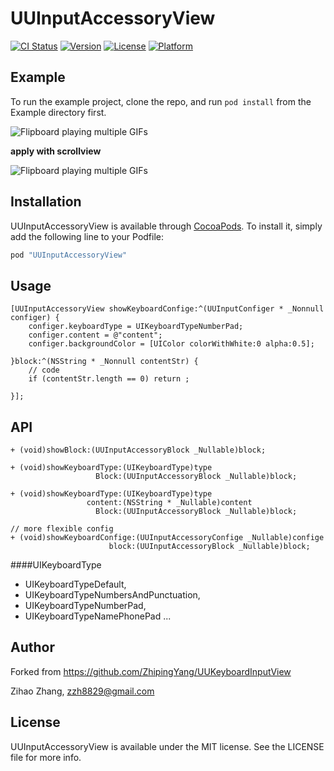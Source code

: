 # UUInputAccessoryView

[![CI Status](http://img.shields.io/travis/zzh8829/UUInputAccessoryView.svg?style=flat)](https://travis-ci.org/zzh8829/UUInputAccessoryView)
[![Version](https://img.shields.io/cocoapods/v/UUInputAccessoryView.svg?style=flat)](http://cocoapods.org/pods/UUInputAccessoryView)
[![License](https://img.shields.io/cocoapods/l/UUInputAccessoryView.svg?style=flat)](http://cocoapods.org/pods/UUInputAccessoryView)
[![Platform](https://img.shields.io/cocoapods/p/UUInputAccessoryView.svg?style=flat)](http://cocoapods.org/pods/UUInputAccessoryView)

## Example

To run the example project, clone the repo, and run `pod install` from the Example directory first.

![Flipboard playing multiple GIFs](https://github.com/zzh8829/UUInputAccessoryView/raw/master/demo1.gif)

**apply with scrollview**

![Flipboard playing multiple GIFs](https://github.com/zzh8829/UUInputAccessoryView/raw/master/demo2.gif)


## Installation

UUInputAccessoryView is available through [CocoaPods](http://cocoapods.org). To install
it, simply add the following line to your Podfile:

```ruby
pod "UUInputAccessoryView"
```

## Usage

```
[UUInputAccessoryView showKeyboardConfige:^(UUInputConfiger * _Nonnull configer) {
    configer.keyboardType = UIKeyboardTypeNumberPad;
    configer.content = @"content";
    configer.backgroundColor = [UIColor colorWithWhite:0 alpha:0.5];

}block:^(NSString * _Nonnull contentStr) {
    // code
    if (contentStr.length == 0) return ;

}];
```

## API
```
+ (void)showBlock:(UUInputAccessoryBlock _Nullable)block;

+ (void)showKeyboardType:(UIKeyboardType)type
                   Block:(UUInputAccessoryBlock _Nullable)block;

+ (void)showKeyboardType:(UIKeyboardType)type
                 content:(NSString * _Nullable)content
                   Block:(UUInputAccessoryBlock _Nullable)block;

// more flexible config
+ (void)showKeyboardConfige:(UUInputAccessoryConfige _Nullable)confige
                      block:(UUInputAccessoryBlock _Nullable)block;
```

####UIKeyboardType
 - UIKeyboardTypeDefault,
 - UIKeyboardTypeNumbersAndPunctuation,
 - UIKeyboardTypeNumberPad,
 - UIKeyboardTypeNamePhonePad ...


## Author

Forked from https://github.com/ZhipingYang/UUKeyboardInputView

Zihao Zhang, zzh8829@gmail.com

## License

UUInputAccessoryView is available under the MIT license. See the LICENSE file for more info.
